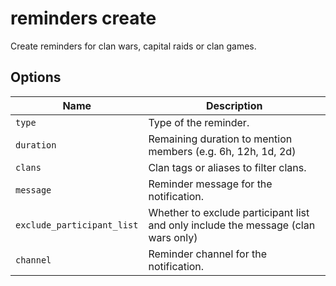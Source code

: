 # reminders create

Create reminders for clan wars, capital raids or clan games.

## Options

| Name                       | Description                                                                       |
| -------------------------- | --------------------------------------------------------------------------------- |
| `type`                     | Type of the reminder.                                                             |
| `duration`                 | Remaining duration to mention members (e.g. 6h, 12h, 1d, 2d)                      |
| `clans`                    | Clan tags or aliases to filter clans.                                             |
| `message`                  | Reminder message for the notification.                                            |
| `exclude_participant_list` | Whether to exclude participant list and only include the message (clan wars only) |
| `channel`                  | Reminder channel for the notification.                                            |

